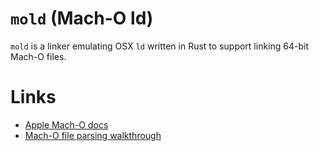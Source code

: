 `mold` (Mach-O ld)
==================

`mold` is a linker emulating OSX `ld` written in Rust to support linking 64-bit Mach-O files.

# Links
- [Apple Mach-O docs](https://developer.apple.com/library/content/documentation/DeveloperTools/Conceptual/MachOTopics/0-Introduction/introduction.html)
- [Mach-O file parsing walkthrough](https://lowlevelbits.org/parsing-mach-o-files/)
